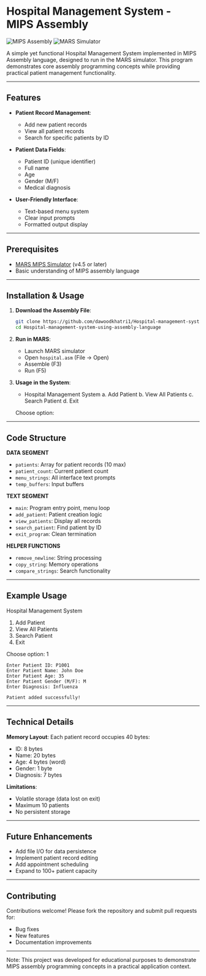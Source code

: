 # Hospital Management System - MIPS Assembly

![MIPS Assembly](https://img.shields.io/badge/Assembly-MIPS-blue)
![MARS Simulator](https://img.shields.io/badge/Simulator-MARS-green)

A simple yet functional Hospital Management System implemented in MIPS Assembly language, designed to run in the MARS simulator. This program demonstrates core assembly programming concepts while providing practical patient management functionality.

---

## Features

- **Patient Record Management**:
  - Add new patient records
  - View all patient records
  - Search for specific patients by ID

- **Patient Data Fields**:
  - Patient ID (unique identifier)
  - Full name
  - Age
  - Gender (M/F)
  - Medical diagnosis

- **User-Friendly Interface**:
  - Text-based menu system
  - Clear input prompts
  - Formatted output display

---

## Prerequisites

- [MARS MIPS Simulator](http://courses.missouristate.edu/KenVollmar/MARS/) (v4.5 or later)
- Basic understanding of MIPS assembly language

---

## Installation & Usage

1. **Download the Assembly File**:

   ```bash
   git clone https://github.com/dawoodkhatri1/Hospital-management-system-using-assembly-language.git
   cd Hospital-management-system-using-assembly-language
   ```

2. **Run in MARS**:

   - Launch MARS simulator
   - Open `hospital.asm` (File → Open)
   - Assemble (F3)
   - Run (F5)

3. **Usage in the System**:

   - Hospital Management System
    a. Add Patient
    b. View All Patients
    c. Search Patient
    d. Exit

   Choose option:

---

## Code Structure

**DATA SEGMENT**  
  - `patients`: Array for patient records (10 max)  
  - `patient_count`: Current patient count  
  - `menu_strings`: All interface text prompts  
  - `temp_buffers`: Input buffers

**TEXT SEGMENT**  
  - `main`: Program entry point, menu loop  
  - `add_patient`: Patient creation logic  
  - `view_patients`: Display all records  
  - `search_patient`: Find patient by ID  
  - `exit_program`: Clean termination
  
**HELPER FUNCTIONS**  
  - `remove_newline`: String processing  
  - `copy_string`: Memory operations  
  - `compare_strings`: Search functionality

---

## Example Usage

Hospital Management System

1. Add Patient  
2. View All Patients  
3. Search Patient  
4. Exit

Choose option: 1

```
Enter Patient ID: P1001  
Enter Patient Name: John Doe  
Enter Patient Age: 35  
Enter Patient Gender (M/F): M  
Enter Diagnosis: Influenza  

Patient added successfully!
```

---

## Technical Details

**Memory Layout**: Each patient record occupies 40 bytes:

  - ID: 8 bytes  
  - Name: 20 bytes  
  - Age: 4 bytes (word)  
  - Gender: 1 byte  
  - Diagnosis: 7 bytes

**Limitations**:  
  - Volatile storage (data lost on exit)  
  - Maximum 10 patients  
  - No persistent storage

---

## Future Enhancements

- Add file I/O for data persistence
- Implement patient record editing
- Add appointment scheduling
- Expand to 100+ patient capacity

---

## Contributing

Contributions welcome! Please fork the repository and submit pull requests for:

  - Bug fixes  
  - New features  
  - Documentation improvements

---

Note: This project was developed for educational purposes to demonstrate MIPS assembly programming concepts in a practical application context.
